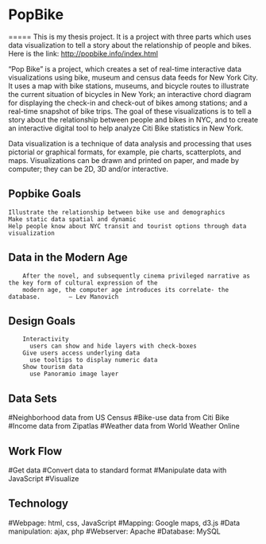 # PopBike 
=====
This is my thesis project. It is a project with three parts which uses data visualization to tell a story about the relationship of people and bikes. 
Here is the link: http://popbike.info/index.html

“Pop Bike” is a project, which creates a set of real-time interactive data visualizations using bike, museum and census data feeds for New York City. It uses a map with bike stations, museums, and bicycle routes to illustrate the current situation of bicycles in New York; an interactive chord diagram for displaying the check-in and check-out of bikes among stations; and a real-time snapshot of bike trips. The goal of these visualizations is to tell a story about the relationship between people and bikes in NYC, and to create an interactive digital tool to help analyze Citi Bike statistics in New York.

Data visualization is a technique of data analysis and processing that uses pictorial or graphical formats, for example, pie charts, scatterplots, and maps. Visualizations can be drawn and printed on paper, and made by computer; they can be 2D, 3D and/or interactive.

Popbike Goals
----------------
    Illustrate the relationship between bike use and demographics     
    Make static data spatial and dynamic   
    Help people know about NYC transit and tourist options through data visualization

Data in the Modern Age
-----------------------
        After the novel, and subsequently cinema privileged narrative as the key form of cultural expression of the
        modern age, the computer age introduces its correlate- the database.        — Lev Manovich

Design Goals
----------------------
        Interactivity
          users can show and hide layers with check-boxes
        Give users access underlying data                 
          use tooltips to display numeric data
        Show tourism data
          use Panoramio image layer
        
Data Sets
---------------------
#Neighborhood data from US Census
#Bike-use data from Citi Bike
#Income data from Zipatlas
#Weather data from World Weather Online

Work Flow
---------------------
#Get data
#Convert data to standard format
#Manipulate data with JavaScript
#Visualize

Technology
----------------------
#Webpage: html, css, JavaScript 
#Mapping: Google maps, d3.js 
#Data manipulation: ajax, php 
#Webserver: Apache
#Database: MySQL
